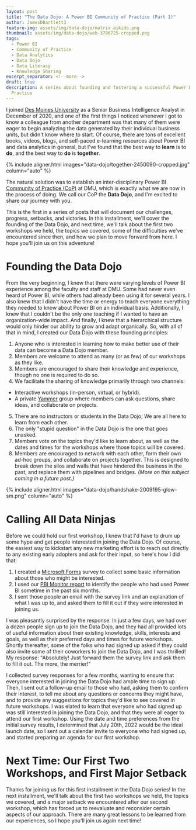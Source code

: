 ```yaml
---
layout: post
title: "The Data Dojo: A Power BI Community of Practice (Part 1)"
author: JamesDBartlett3
feature-img: assets/img/data-dojo/matrix_aikido.png
thumbnail: assets/img/data-dojo/web-3706725-cropped.png
tags:
  - Power BI
  - Community of Practice
  - Data Analytics
  - Data Dojo
  - Data Literacy
  - Knowledge Sharing
excerpt_separator: <!--more-->
draft: true
description: A series about founding and fostering a successful Power BI Community of
  Practice
---
```


I joined [Des Moines University](https://dmu.edu) as a Senior Business Intelligence Analyst in December of 2020, and one of the first things I noticed whenever I got to know a colleague from another department was that many of them were eager to begin analyzing the data generated by their individual business units, but didn't know where to start. Of course, there are tons of excellent books, videos, blogs, and self-paced e-learning resources about Power BI and data analytics in general, but I've found that the best way to **learn** is to **do**, and the best way to **do** is **together**.
<!--more--> 

{% include aligner.html images="data-dojo/together-2450090-cropped.jpg" column="auto" %}

The natural solution was to establish an inter-disciplinary Power BI [Community of Practice (CoP)](https://en.wikipedia.org/wiki/Community_of_practice) at DMU, which is exactly what we are now in the process of doing. We call our CoP the **Data Dojo**, and I'm excited to share our journey with you. 

This is the first in a series of posts that will document our challenges, progress, setbacks, and victories. In this installment, we'll cover the founding of the Data Dojo, and next time, we'll talk about the first two workshops we held, the topics we covered, some of the difficulties we've encountered since then, and how we plan to move forward from here. I hope you'll join us on this adventure!

<!-- add more details about this series -->

# Founding the Data Dojo

From the very beginning, I knew that there were varying levels of Power BI experience among the faculty and staff at DMU. Some had never even heard of Power BI, while others had already been using it for several years. I also knew that I didn't have the time or energy to teach everyone everything they needed to know about Power BI on an individual basis. Additionally, I knew that I couldn't be the only one teaching if I wanted to have an organization-wide impact. And finally, I knew that a hierarchical structure would only hinder our ability to grow and adapt organically. So, with all of that in mind, I created our Data Dojo with these founding principles:

1. Anyone who is interested in learning how to make better use of their data can become a Data Dojo member.
2. Members are welcome to attend as many (or as few) of our workshops as they like.
3. Members are encouraged to share their knowledge and experience, though no one is required to do so.
4. We facilitate the sharing of knowledge primarily through two channels:
  * Interactive workshops (in-person, virtual, or hybrid).
  * A private [Yammer](https://www.yammer.com) group where members can ask questions, share ideas, and collaborate on projects.
5. There are no instructors or students in the Data Dojo; We are all here to learn from each other.
6. The only "stupid question" in the Data Dojo is the one that goes unasked.
7. Members vote on the topics they'd like to learn about, as well as the dates and times for the workshops where those topics will be covered.
8. Members are encouraged to network with each other, form their own ad-hoc groups, and collaborate on projects together. This is designed to break down the silos and walls that have hindered the business in the past, and replace them with pipelines and bridges. *{More on this subject coming in a future post.}*

{% include aligner.html images="data-dojo/handshake-2009195-glow-sm.png" column="auto" %}

# Calling All Data Ninjas

Before we could hold our first workshop, I knew that I'd have to drum up some hype and get people interested in joining the Data Dojo. Of course, the easiest way to kickstart any new marketing effort is to reach out directly to any existing early adopters and ask for their input, so here's how I did that:
1. I created a [Microsoft Forms](https://forms.office.com) survey to collect some basic information about those who might be interested. 
2. I used our [PBI Monitor report](https://github.com/RuiRomano/pbimonitor) to identify the people who had used Power BI sometime in the past six months.
3. I sent those people an email with the survey link and an explanation of what I was up to, and asked them to fill it out if they were interested in joining us. 

I was pleasantly surprised by the response. In just a few days, we had over a dozen people sign up to join the Data Dojo, and they had all provided lots of useful information about their existing knowledge, skills, interests and goals, as well as their preferred days and times for future workshops. Shortly thereafter, some of the folks who had signed up asked if they could also invite some of their coworkers to join the Data Dojo, and I was thrilled! My response: "Absolutely! Just forward them the survey link and ask them to fill it out. The more, the merrier!" 

I collected survey responses for a few months, wanting to ensure that everyone interested in joining the Data Dojo had ample time to sign up. Then, I sent out a follow-up email to those who had, asking them to confirm their interest, to tell me about any questions or concerns they might have, and to provide any suggestions for topics they'd like to see covered in future workshops. I was elated to learn that everyone who had signed up was still interested in joining the Data Dojo, and that they were all eager to attend our first workshop. Using the date and time preferences from the initial survey results, I determined that July 20th, 2022 would be the ideal launch date, so I sent out a calendar invite to everyone who had signed up, and started preparing an agenda for our first workshop.

# Next Time: Our First Two Workshops, and First Major Setback

Thanks for joining us for this first installment in the Data Dojo series! In the next installment, we'll talk about the first two workshops we held, the topics we covered, and a major setback we encountered after our second workshop, which has forced us to reevaluate and reconsider certain aspects of our approach. There are many great lessons to be learned from our experiences, so I hope you'll join us again next time!